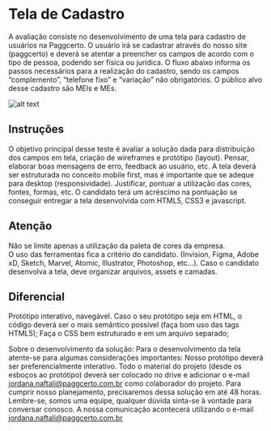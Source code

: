 # Tela de Cadastro
A avaliação consiste no desenvolvimento de uma tela para cadastro de usuários na Paggcerto. O usuário irá se cadastrar através do nosso site (paggcerto) e deverá se atentar a preencher os campos de acordo com o tipo de pessoa, podendo ser física ou jurídica. O fluxo abaixo informa os passos necessários para a realização do cadastro, sendo os campos “complemento”, “telefone fixo” e “variação” não obrigatórios. O público alvo desse cadastro são MEIs e MEs.

![alt text](https://i.imgur.com/STxnRnw.png)

## Instruções

O objetivo principal desse teste é avaliar a solução dada para distribuição dos campos em tela, criação de wireframes e protótipo (layout). 
Pensar, elaborar boas mensagens de erro, feedback ao usuário, etc. 
A tela deverá ser estruturada no conceito mobile first, mas é importante que se adeque para desktop (responsividade).
Justificar, pontuar a utilização das cores, fontes, formas, etc.
O candidato terá um acréscimo na pontuação se conseguir entregar a tela desenvolvida com HTML5, CSS3 e javascript.

## Atenção

Não se limite apenas a utilização da paleta de cores da empresa.  
O uso das ferramentas fica a critério do candidato. (Invision, Figma, Adobe xD, Sketch, Marvel, Atomic, Illustrator, Photoshop, etc...).
Caso o candidato desenvolva a tela, deve organizar arquivos, assets e camadas.

## Diferencial
		
Protótipo interativo, navegável. Caso o seu protótipo seja em HTML, o código deverá ser o mais semântico possível (faça bom uso das tags HTML5);  Faça o CSS bem estruturado e em um arquivo separado;


Sobre o desenvolvimento da solução:
Para o desenvolvimento da tela atente-se para algumas considerações importantes:
Nosso protótipo deverá ser preferencialmente interativo.
Todo o material do projeto (desde os esboços ao protótipo)  deverá ser colocado no drive e adicionar o e-mail jordana.naftali@paggcerto.com.br como colaborador do projeto.
Para cumprir nosso planejamento, precisaremos dessa solução em até 48 horas.
Lembre-se, somos uma equipe, qualquer dúvida sinta-se à vontade para conversar conosco. A nossa comunicação acontecerá utilizando o e-mail  jordana.naftali@paggcerto.com.br 
